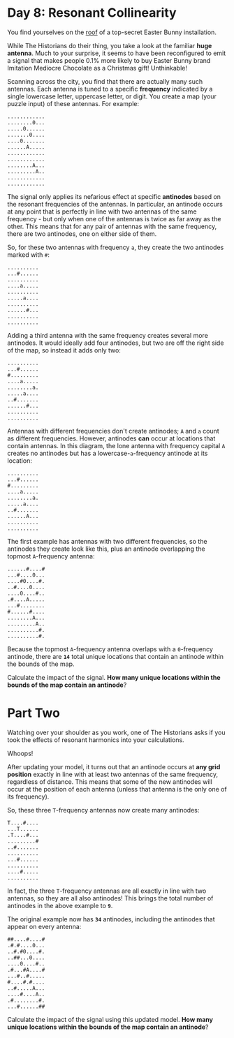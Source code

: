 # Day 8: Resonant Collinearity

You find yourselves on the [roof](https://adventofcode.com/2016/day/25) of a top-secret Easter Bunny installation.

While The Historians do their thing, you take a look at the familiar **huge antenna**. Much to your surprise, it seems 
to have been reconfigured to emit a signal that makes people 0.1% more likely to buy Easter Bunny brand Imitation 
Mediocre Chocolate as a Christmas gift! Unthinkable!

Scanning across the city, you find that there are actually many such antennas. Each antenna is tuned to a specific 
**frequency** indicated by a single lowercase letter, uppercase letter, or digit. You create a map (your puzzle input) 
of these antennas. For example:
```
............
........0...
.....0......
.......0....
....0.......
......A.....
............
............
........A...
.........A..
............
............
```
The signal only applies its nefarious effect at specific **antinodes** based on the resonant frequencies of the 
antennas. In particular, an antinode occurs at any point that is perfectly in line with two antennas of the same 
frequency - but only when one of the antennas is twice as far away as the other. This means that for any pair of 
antennas with the same frequency, there are two antinodes, one on either side of them.

So, for these two antennas with frequency `a`, they create the two antinodes marked with `#`:
```
..........
...#......
..........
....a.....
..........
.....a....
..........
......#...
..........
..........
```
Adding a third antenna with the same frequency creates several more antinodes. It would ideally add four antinodes, but 
two are off the right side of the map, so instead it adds only two:
```
..........
...#......
#.........
....a.....
........a.
.....a....
..#.......
......#...
..........
..........
```
Antennas with different frequencies don't create antinodes; `A` and `a` count as different frequencies. However, 
antinodes **can** occur at locations that contain antennas. In this diagram, the lone antenna with frequency capital `A` 
creates no antinodes but has a lowercase-`a`-frequency antinode at its location:
```
..........
...#......
#.........
....a.....
........a.
.....a....
..#.......
......A...
..........
..........
```
The first example has antennas with two different frequencies, so the antinodes they create look like this, plus an 
antinode overlapping the topmost `A`-frequency antenna:
```
......#....#
...#....0...
....#0....#.
..#....0....
....0....#..
.#....A.....
...#........
#......#....
........A...
.........A..
..........#.
..........#.
```
Because the topmost `A`-frequency antenna overlaps with a `0`-frequency antinode, there are **`14`** total unique 
locations that contain an antinode within the bounds of the map.

Calculate the impact of the signal. **How many unique locations within the bounds of the map contain an antinode**?

# Part Two

Watching over your shoulder as you work, one of The Historians asks if you took the effects of resonant harmonics into 
your calculations.

Whoops!

After updating your model, it turns out that an antinode occurs at **any grid position** exactly in line with at least 
two antennas of the same frequency, regardless of distance. This means that some of the new antinodes will occur at the 
position of each antenna (unless that antenna is the only one of its frequency).

So, these three `T`-frequency antennas now create many antinodes:
```
T....#....
...T......
.T....#...
.........#
..#.......
..........
...#......
..........
....#.....
..........
```
In fact, the three `T`-frequency antennas are all exactly in line with two antennas, so they are all also antinodes! 
This brings the total number of antinodes in the above example to **`9`**.

The original example now has **`34`** antinodes, including the antinodes that appear on every antenna:
```
##....#....#
.#.#....0...
..#.#0....#.
..##...0....
....0....#..
.#...#A....#
...#..#.....
#....#.#....
..#.....A...
....#....A..
.#........#.
...#......##
```
Calculate the impact of the signal using this updated model. **How many unique locations within the bounds of the map 
contain an antinode**?